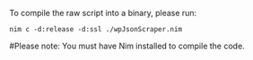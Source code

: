 To compile the raw script into a binary, please run:

`nim c -d:release -d:ssl ./wpJsonScraper.nim`

#Please note: You must have Nim installed to compile the code.